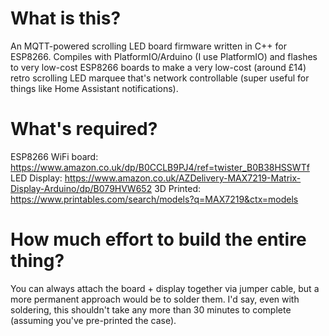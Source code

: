 # What is this?

An MQTT-powered scrolling LED board firmware written in C++ for ESP8266. Compiles with PlatformIO/Arduino (I use PlatformIO) and flashes to very low-cost ESP8266 boards to make a very low-cost (around £14) retro scrolling LED marquee that's network controllable (super useful for things like Home Assistant notifications).

# What's required?

ESP8266 WiFi board: https://www.amazon.co.uk/dp/B0CCLB9PJ4/ref=twister_B0B38HSSWTf
LED Display: https://www.amazon.co.uk/AZDelivery-MAX7219-Matrix-Display-Arduino/dp/B079HVW652
3D Printed: https://www.printables.com/search/models?q=MAX7219&ctx=models

# How much effort to build the entire thing?

You can always attach the board + display together via jumper cable, but a more permanent approach would be to solder them. I'd say, even with soldering, this shouldn't take any more than 30 minutes to complete (assuming you've pre-printed the case).

